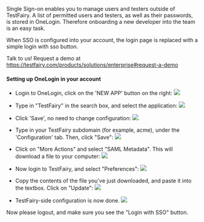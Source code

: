 
Single Sign-on enables you to manage users and testers outside of TestFairy. A list of permitted users and testers, as well as their passwords, is stored in OneLogin. Therefore onboarding a new developer into the team is an easy task.

When SSO is configured into your account, the login page is replaced with a simple login with sso button.

Talk to us! Request a demo at https://testfairy.com/products/solutions/enterprise#request-a-demo

#### Setting up OneLogin in your account

- Login to OneLogin, click on the 'NEW APP' button on the right:
  ![](https://docs.testfairy.com/img/sso/onelogin/onelogin-1.png)
 
- Type in "TestFairy" in the search box, and select the application:
  ![](https://docs.testfairy.com/img/sso/onelogin/onelogin-2.png)
 
- Click 'Save', no need to change configuration:
  ![](https://docs.testfairy.com/img/sso/onelogin/onelogin-3.png)
  
- Type in your TestFairy subdomain (for example, acme), under the 'Configuration' tab. Then, click "Save":
  ![](https://docs.testfairy.com/img/sso/onelogin/onelogin-4.png)
  
- Click on "More Actions" and select "SAML Metadata". This will download a file to your computer:
  ![](https://docs.testfairy.com/img/sso/onelogin/onelogin-5.png)
  
- Now login to TestFairy, and select "Preferences":
  ![](https://docs.testfairy.com/img/sso/onelogin/onelogin-6.png)
  
- Copy the contents of the file you've just downloaded, and paste it into the textbox. Click on "Update":
  ![](https://docs.testfairy.com/img/sso/onelogin/onelogin-7.png)
  
- TestFairy-side configuration is now done.
  ![](https://docs.testfairy.com/img/sso/onelogin/onelogin-8.png)

Now please logout, and make sure you see the "Login with SSO" button. 
